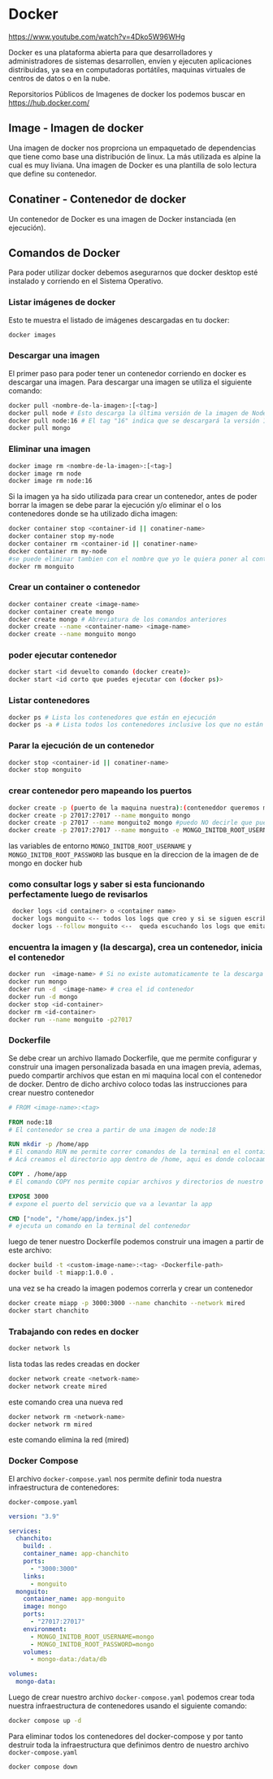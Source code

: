 # Docker

https://www.youtube.com/watch?v=4Dko5W96WHg

Docker es una plataforma abierta para que desarrolladores y administradores de sistemas desarrollen, envíen y ejecuten aplicaciones distribuidas, ya sea en computadoras portátiles, maquinas virtuales de centros de datos o en la nube.

Reporsitorios Públicos de Imagenes de docker los podemos buscar en https://hub.docker.com/

## Image - Imagen de docker

Una imagen de docker nos proprciona un empaquetado de dependencias que tiene como base una distribución de linux. La más utilizada es alpine la cual es muy liviana. Una imagen de Docker es una plantilla de solo lectura que define su contenedor.

## Conatiner - Contenedor de docker

Un contenedor de Docker es una imagen de Docker instanciada (en ejecución).

## Comandos de Docker

Para poder utilizar docker debemos asegurarnos que docker desktop esté instalado y corriendo en el Sistema Operativo.

### Listar imágenes de docker

Esto te muestra el listado de imágenes descargadas en tu docker:

```sh
docker images 
```

### Descargar una imagen

El primer paso para poder tener un contenedor corriendo en docker es descargar una imagen. Para descargar una imagen se utiliza el siguiente comando:

```sh
docker pull <nombre-de-la-imagen>:[<tag>]
docker pull node # Esto descarga la última versión de la imagen de Node.js
docker pull node:16 # El tag "16" indica que se descargará la versión 16 de la imagen de Node.js
docker pull mongo
```

### Eliminar una imagen

```sh
docker image rm <nombre-de-la-imagen>:[<tag>]
docker image rm node
docker image rm node:16
```

Si la imagen ya ha sido utilizada para crear un contenedor, antes de poder borrar la imagen se debe parar la ejecución y/o eliminar el o los contenedores donde se ha utilizado dicha imagen:

```sh
docker container stop <container-id || conatiner-name>
docker container stop my-node
docker container rm <container-id || conatiner-name>
docker container rm my-node
#se puede eliminar tambien con el nombre que yo le quiera poner al container
docker rm monguito
```
### Crear un container o contenedor

```sh
docker container create <image-name>
docker container create mongo
docker create mongo # Abreviatura de los comandos anteriores
docker create --name <container-name> <image-name> 
docker create --name monguito mongo 
```

### poder ejecutar contenedor

```sh
docker start <id devuelto comando (docker create)>
docker start <id corto que puedes ejecutar con (docker ps)>
```

### Listar contenedores

```sh
docker ps # Lista los contenedores que están en ejecución
docker ps -a # Lista todos los contenedores inclusive los que no están en ejecución
```

### Parar la ejecución de un contenedor

```sh
docker stop <container-id || conatiner-name>
docker stop monguito
```
### crear contenedor pero mapeando los puertos

```sh
docker create -p (puerto de la maquina nuestra):(conteneddor queremos mapear con nuestra maquina o el del contenedor) --name <container-name> <image-name>
docker create -p 27017:27017 --name monguito mongo
docker create -p 27017 --name monguito2 mongo #puedo NO decirle que puerto de origen quiero mapear docker eligiria ese puerto
docker create -p 27017:27017 --name monguito -e MONGO_INITDB_ROOT_USERNAME=mongo -e MONGO_INITDB_ROOT_PASSWORD=mongo mongo --network mired
```
las variables de entorno `MONGO_INITDB_ROOT_USERNAME` y `MONGO_INITDB_ROOT_PASSWORD` las busque en la direccion de la imagen de de mongo en docker hub

### como consultar logs y saber si esta funcionando perfectamente luego de revisarlos
```sh
 docker logs <id container> o <container name>
 docker logs monguito <-- todos los logs que creo y si se siguen escribiendo no sabria 
 docker logs --follow monguito <--  queda escuchando los logs que emita nuestro contenedor                         
 ```
 ### encuentra la imagen y (la descarga), crea un contenedor, inicia el contenedor
  
```sh
docker run  <image-name> # Si no existe automaticamente te la descarga y la inicia, en si todos los comandos de docker create se aplican a docker run! la  diferencia es que el cada vez que ejecute el comando docker run se ira creando un contenedor.
docker run mongo
docker run -d  <image-name> # crea el id contenedor
docker run -d mongo 
docker stop <id-container>
docker rm <id-container>
docker run --name monguito -p27017
``` 
### Dockerfile
Se debe crear un archivo llamado Dockerfile, que me permite configurar y construir una imagen personalizada basada en una imagen previa, ademas, puedo compartir archivos que estan en mi maquina local con el contenedor de docker. Dentro de dicho archivo coloco todas las instrucciones para crear nuestro contenedor 

```Dockerfile
# FROM <image-name>:<tag>

FROM node:18
# El contenedor se crea a partir de una imagen de node:18 

RUN mkdir -p /home/app
# El comando RUN me permite correr comandos de la terminal en el container
# Acá creamos el directorio app dentro de /home, aqui es donde colocaamos el codigo de nuestra app

COPY . /home/app
# El comando COPY nos permite copiar archivos y directorios de nuestro ambiente local o anfitrion (.) a un directorio del contenedor (/home/app)

EXPOSE 3000
# expone el puerto del servicio que va a levantar la app

CMD ["node", "/home/app/index.js"]
# ejecuta un comando en la terminal del contenedor

```

luego de tener nuestro Dockerfile podemos construir una imagen a partir de este archivo:
```sh
docker build -t <custom-image-name>:<tag> <Dockerfile-path>
docker build -t miapp:1.0.0 .
```

una vez se ha creado la imagen podemos correrla y crear un contenedor
```sh
docker create miapp -p 3000:3000 --name chanchito --network mired
docker start chanchito
```

### Trabajando con redes en docker

```sh
docker network ls
```
lista todas las redes creadas en docker

```sh
docker network create <network-name>
docker network create mired
```
este comando crea una nueva red 

```sh
docker network rm <network-name>
docker network rm mired
```
este comando elimina la red (mired)

### Docker Compose

El archivo `docker-compose.yaml` nos permite definir toda nuestra infraestructura de contenedores:

`docker-compose.yaml`
```yaml
version: "3.9"

services:
  chanchito:
    build: .
    container_name: app-chanchito
    ports:
      - "3000:3000"
    links:
      - monguito
  monguito:
    container_name: app-monguito
    image: mongo
    ports:
      - "27017:27017"
    environment:
      - MONGO_INITDB_ROOT_USERNAME=mongo
      - MONGO_INITDB_ROOT_PASSWORD=mongo
    volumes:
      - mongo-data:/data/db

volumes:
  mongo-data:
```

Luego de crear nuestro archivo `docker-compose.yaml` podemos crear toda nuestra infraestructura de contenedores usando el siguiente comando:
```sh
docker compose up -d
```

Para eliminar todos los contenedores del docker-compose y por tanto destruir toda la infraestructura que definimos dentro de nuestro archivo `docker-compose.yaml`
```sh
docker compose down
```
